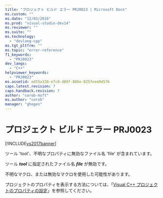 ```yaml
---
title: "プロジェクト ビルド エラー PRJ0023 | Microsoft Docs"
ms.custom: ""
ms.date: "12/03/2016"
ms.prod: "visual-studio-dev14"
ms.reviewer: ""
ms.suite: ""
ms.technology: 
  - "devlang-cpp"
ms.tgt_pltfrm: ""
ms.topic: "error-reference"
f1_keywords: 
  - "PRJ0023"
dev_langs: 
  - "C++"
helpviewer_keywords: 
  - "PRJ0023"
ms.assetid: ed55a320-e7c8-489f-886e-825feee0d576
caps.latest.revision: 7
caps.handback.revision: 7
author: "corob-msft"
ms.author: "corob"
manager: "ghogen"
---
```

# プロジェクト ビルド エラー PRJ0023
[!INCLUDE[vs2017banner](../../assembler/inline/includes/vs2017banner.md)]

ツール 'tool'、不明なプロパティに無効なファイル名 'file' が含まれています。  
  
 ツール ***tool*** に指定されたファイル名 ***file*** が無効です。  
  
 不明なマクロ、または無効なマクロを使用した可能性があります。  
  
 プロジェクトのプロパティを表示する方法については、「[Visual C\+\+ プロジェクトのプロパティの設定](../../ide/working-with-project-properties.md)」を参照してください。